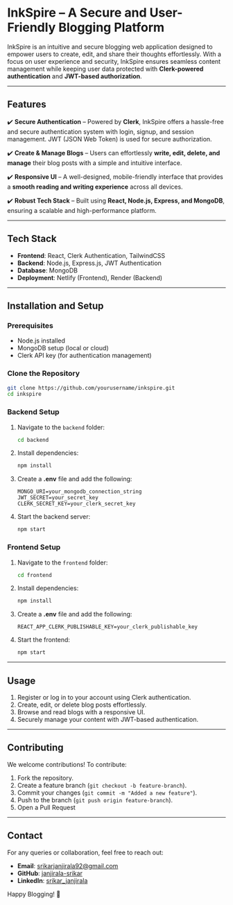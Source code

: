 # **InkSpire – A Secure and User-Friendly Blogging Platform**

InkSpire is an intuitive and secure blogging web application designed to empower users to create, edit, and share their thoughts effortlessly. With a focus on user experience and security, InkSpire ensures seamless content management while keeping user data protected with **Clerk-powered authentication** and **JWT-based authorization**.

---

## **Features**
✔️ **Secure Authentication** – Powered by **Clerk**, InkSpire offers a hassle-free and secure authentication system with login, signup, and session management. JWT (JSON Web Token) is used for secure authorization.  

✔️ **Create & Manage Blogs** – Users can effortlessly **write, edit, delete, and manage** their blog posts with a simple and intuitive interface.  

✔️ **Responsive UI** – A well-designed, mobile-friendly interface that provides a **smooth reading and writing experience** across all devices.  

✔️ **Robust Tech Stack** – Built using **React, Node.js, Express, and MongoDB**, ensuring a scalable and high-performance platform.  


---

## **Tech Stack**
- **Frontend**: React, Clerk Authentication, TailwindCSS
- **Backend**: Node.js, Express.js, JWT Authentication
- **Database**: MongoDB
- **Deployment**: Netlify (Frontend), Render (Backend)

---

## **Installation and Setup**

### **Prerequisites**
- Node.js installed
- MongoDB setup (local or cloud)
- Clerk API key (for authentication management)

### **Clone the Repository**
```sh
git clone https://github.com/yourusername/inkspire.git
cd inkspire
```

### **Backend Setup**
1. Navigate to the `backend` folder:
   ```sh
   cd backend
   ```
2. Install dependencies:
   ```sh
   npm install
   ```
3. Create a **.env** file and add the following:
   ```env
   MONGO_URI=your_mongodb_connection_string
   JWT_SECRET=your_secret_key
   CLERK_SECRET_KEY=your_clerk_secret_key
   ```
4. Start the backend server:
   ```sh
   npm start
   ```

### **Frontend Setup**
1. Navigate to the `frontend` folder:
   ```sh
   cd frontend
   ```
2. Install dependencies:
   ```sh
   npm install
   ```
3. Create a **.env** file and add the following:
   ```env
   REACT_APP_CLERK_PUBLISHABLE_KEY=your_clerk_publishable_key
   ```
4. Start the frontend:
   ```sh
   npm start
   ```

---

## **Usage**
1. Register or log in to your account using Clerk authentication.
2. Create, edit, or delete blog posts effortlessly.
3. Browse and read blogs with a responsive UI.
4. Securely manage your content with JWT-based authentication.

---

## **Contributing**
We welcome contributions! To contribute:
1. Fork the repository.
2. Create a feature branch (`git checkout -b feature-branch`).
3. Commit your changes (`git commit -m "Added a new feature"`).
4. Push to the branch (`git push origin feature-branch`).
5. Open a Pull Request

---

## **Contact**
For any queries or collaboration, feel free to reach out:
- **Email**: srikarjanjirala92@gmail.com
- **GitHub**: [janjirala-srikar](https://github.com/janjirala-srikar)
- **LinkedIn**: [srikar_janjirala](https://linkedin.com/in/srikar-janjirala)

Happy Blogging! 🚀

